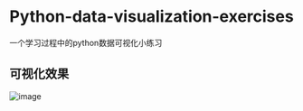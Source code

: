 # Python-data-visualization-exercises
一个学习过程中的python数据可视化小练习


## 可视化效果
![image](https://github.com/gypsy111/Python-data-visualization-exercises/master/image/效果.png)
